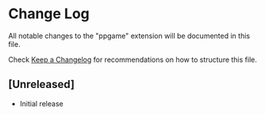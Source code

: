 # Change Log

All notable changes to the "ppgame" extension will be documented in this file.

Check [Keep a Changelog](http://keepachangelog.com/) for recommendations on how to structure this file.

## [Unreleased]

- Initial release